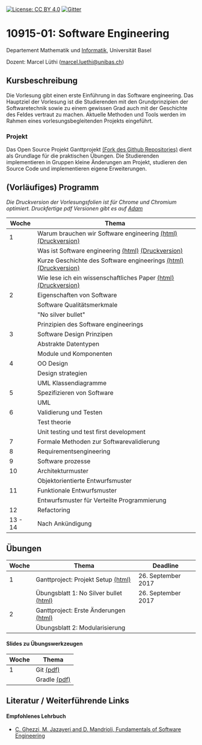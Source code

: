 [![License: CC BY 4.0](https://img.shields.io/badge/License-CC%20BY%204.0-lightgrey.svg)](https://creativecommons.org/licenses/by/4.0/)
[![Gitter](https://badges.gitter.im/unibas-sweng/ganttproject.svg)](https://gitter.im/unibas-sweng/ganttproject?utm_source=badge&utm_medium=badge&utm_campaign=pr-badge)

# 10915-01: Software Engineering

Departement Mathematik und [Informatik](https://informatik.unibas.ch), Universit&auml;t Basel

Dozent: Marcel L&uuml;thi (<marcel.luethi@unibas.ch>)

## Kursbeschreibung

Die Vorlesung gibt einen erste Einf&uuml;hrung in das Software engineering. Das Hauptziel der Vorlesung ist die Studierenden mit den Grundprinzipien der Softwaretechnik sowie zu einem gewissen Grad auch mit der Geschichte des Feldes vertraut zu machen. Aktuelle Methoden und Tools werden im Rahmen eines vorlesungsbegleitenden Projekts eingef&uuml;hrt.

### Projekt

Das Open Source Projekt Ganttprojekt [(Fork des Github Repositories)](https://github.com/unibas-sweng/ganttproject) dient als Grundlage f&uuml;r die praktischen 
&Uuml;bungen. Die Studierenden implementieren in Gruppen kleine &Auml;nderungen am Projekt, studieren den Source Code und implementieren eigene Erweiterungen. 


## (Vorl&auml;ufiges) Programm

*Die Druckversion der Vorlesungsfolien ist für Chrome und Chromium optimiert. Druckfertige pdf Versionen  gibt es auf [Adam](https://adam.unibas.ch/goto_adam_crs_527111.html)*

| Woche | Thema |
| ------| ----- | 
| 1  | Warum brauchen wir Software engineering [(html)](https://unibas-sweng.github.io/software-engineering/slides/01-why-software-engineering.html) [(Druckversion)](https://unibas-sweng.github.io/software-engineering/slides/01-why-software-engineering.html?print-pdf) |
|    | Was ist Software engineering [(html)](https://unibas-sweng.github.io/software-engineering/slides/01-what-is-sweng.html) [(Druckversion)](https://unibas-sweng.github.io/software-engineering/slides/01-what-is-sweng.html?print-pdf) |
|    | Kurze Geschichte des Software engineerings [(html)](https://unibas-sweng.github.io/software-engineering/slides/01-history.html) [(Druckversion)](https://unibas-sweng.github.io/software-engineering/slides/01-history.html?print-pdf) |
|    | Wie lese ich ein wissenschaftliches Paper [(html)](https://unibas-sweng.github.io/software-engineering/slides/01-how-to-read-a-paper.html) [(Druckversion)](https://unibas-sweng.github.io/software-engineering/slides/01-how-to-read-a-paper.html?print-pdf)|
| 2  | Eigenschaften von Software |
|   | Software Qualit&auml;tsmerkmale | 
|    | "No silver bullet" |
|    | Prinzipien des Software engineerings |
| 3   | Software Design Prinzipen  |
|     | Abstrakte Datentypen |
|     | Module und Komponenten |
| 4   | OO Design | 
|     | Design strategien |
|     | UML Klassendiagramme |
| 5   | Spezifizieren von Software |
|     | UML | 
| 6   | Validierung und Testen |
|     | Test theorie |
|     | Unit testing und test first development |
| 7   | Formale Methoden zur Softwarevalidierung |
| 8   | Requirementsengineering |
| 9   | Software prozesse |
| 10  | Architekturmuster |
|     | Objektorientierte Entwurfsmuster |
| 11  | Funktionale Entwurfsmuster |
|     | Entwurfsmuster f&uuml;r Verteilte Programmierung |
| 12  | Refactoring |
| 13 - 14  | Nach Ank&uuml;ndigung |

## &Uuml;bungen 

| Woche | Thema | Deadline |
| ------| ----- | -------- | 
|  1    | Ganttproject: Projekt Setup [(html)](https://unibas-sweng.github.io/software-engineering/exercises/01-gant-setting-up-the-environment.html) | 26. September 2017 |
|       | &Uuml;bungsblatt 1: No Silver bullet [(html)](https://unibas-sweng.github.io/software-engineering/exercises/01-theory-no-silver-bullet.html)| 26. September 2017|
|  2    | Ganttproject: Erste &Auml;nderungen [(html)](https://unibas-sweng.github.io/software-engineering/exercises/02-gant-small-changes.html) |
|       | &Uuml;bungsblatt 2: Modularisierung | |

#### Slides zu &Uuml;bungswerkzeugen
| Woche | Thema |
| ----- | ----- |
| 1     | Git [(pdf)](https://unibas-sweng.github.io/software-engineering/exercises/slides/git/git.pdf)|
|      | Gradle [(pdf)](https://unibas-sweng.github.io/software-engineering/exercises/slides/gradle/gradle.pdf) |

## Literatur / Weiterf&uuml;hrende Links

#### Empfohlenes Lehrbuch

* [C. Ghezzi, M. Jazayeri and D. Mandrioli, Fundamentals of Software Engineering](https://www.pearson.com/us/higher-education/program/Ghezzi-Fundamentals-of-Software-Engineering-2nd-Edition/PGM13112.html)


